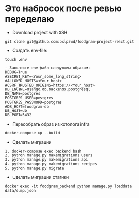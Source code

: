 # Это набросок после ревью переделаю
- Download project with SSH

```text
git clone git@github.com:pxlpzwd/foodgram-project-react.git
```

- Создать env-file:

```text
touch .env
```

```text
- Заполните env-файл следующим образом:
DEBUG=True
#SECRET_KEY=<Your_some_long_string>
#ALLOWED_HOSTS=<Your_host>
#CSRF_TRUSTED_ORIGINS=https://<Your_host>
DB_ENGINE=django.db.backends.postgresql
DB_NAME=postgres
POSTGRES_USER=postgres
POSTGRES_PASSWORD=postgres
#DB_HOST=foodgram-db
DB_HOST=db
DB_PORT=5432
```

- Пересобрать образ из котолога infra

```text
docker-compose up --build
```

- Сделать миграции

```text
1. docker-compose exec backend bash
2. python manage.py makemigrations users
3. python manage.py makemigrations api
4. python manage.py makemigrations recipes
5. python manage.py migrate
```

- Сделать миграции  статики
```text
docker exec -it foodgram_backend python manage.py loaddata data/dump.json
```

